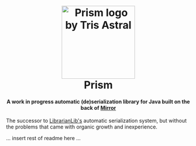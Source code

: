 
<h1 align="center">
  <br>
    <img src="https://raw.github.com/TeamWizardry/Prism/master/logo.svg?sanitize=true" title="Prism logo by Tris Astral" width="200" height="200">
  <br>
  Prism
  <br>
</h1>

<h4 align="center">A work in progress automatic (de)serialization library for Java built on the back of <a 
href="https://github.com/TeamWizardry/Mirror" target="_blank">Mirror</a></h4>

The successor to [LibrarianLib's](https://github.com/TeamWizardry/LibrarianLib) automatic serialization system, but 
without the problems that came with organic growth and inexperience.

… insert rest of readme here …

